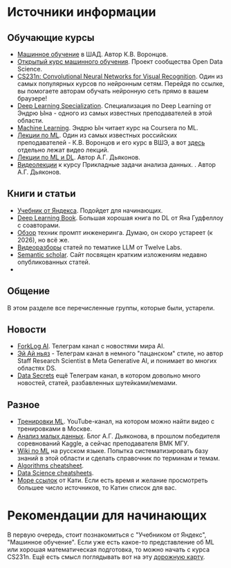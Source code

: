 # Источники информации

## Обучающие курсы

* [Машинное обучение](https://youtu.be/SZkrxWhI5qM?list=PLJOzdkh8T5krxc4HsHbB8g8f0hu7973fK) в ШАД. Автор К.В. Воронцов.
* [Открытый курс машинного обучения](https://habrahabr.ru/company/ods/blog/322626/). Проект сообщества Open Data Science.
* [CS231n: Convolutional Neural Networks for Visual Recognition](http://cs231n.stanford.edu/). Один из самых популярных курсов по нейронным сетям. Перейдя по ссылке, вы помогаете авторам обучать нейронную сеть прямо в вашем браузере!
* [Deep Learning Specialization](https://www.coursera.org/specializations/deep-learning). Специализация по Deep Learning от Эндрю Ына - одного из самых известных преподавателей в этой области.
* [Machine Learning](https://ru.coursera.org/learn/machine-learning). Эндрю Ын читает курс на Coursera по ML.
* [Лекции по ML](http://www.machinelearning.ru/wiki/index.php?title=%D0%9C%D0%B0%D1%88%D0%B8%D0%BD%D0%BD%D0%BE%D0%B5_%D0%BE%D0%B1%D1%83%D1%87%D0%B5%D0%BD%D0%B8%D0%B5_%28%D0%BA%D1%83%D1%80%D1%81_%D0%BB%D0%B5%D0%BA%D1%86%D0%B8%D0%B9%2C_%D0%9A.%D0%92.%D0%92%D0%BE%D1%80%D0%BE%D0%BD%D1%86%D0%BE%D0%B2%29). Один из самых известных российских преподавателей - К.В. Воронцов и его курс в ВШЭ, а вот [здесь](https://yadi.sk/d/V9p7E6uAFjHcD) отдельно лежат видео лекций.
* [Лекции по ML и DL](https://alexanderdyakonov.wordpress.com/courses/). Автор А.Г. Дьяконов.
* [Видеолекции](https://youtu.be/FNDQYM0hjh0) к курсу Прикладные задачи анализа данных. . Автор А.Г. Дьяконов.

## Книги и статьи
* [Учебник от Яндекса](https://ml-handbook.ru/). Подойдет для начинающих.
* [Deep Learning Book](https://www.deeplearningbook.org/). Большая хорошая книга по DL от Яна Гудфеллоу с соавторами.
* [Обзор](https://arxiv.org/pdf/2406.06608) техник промпт инженеринга. Думаю, он скоро устареет (к 2026), но всё же.
* [Видеоразборы](https://youtu.be/59p997Ovj5w?list=PLvqwYT_ECloZPB2BsBerHXxMpLGr2xuw9) статей по тематике LLM от Twelve Labs.
* [Semantic scholar](https://www.semanticscholar.org/). Сайт посвящен кратким изложениям недавно опубликованных статей.
* 
## Общение
В этом разделе все перечисленные группы, которые были, устарели.

## Новости
* [ForkLog AI](https://t.me/forklogAI). Телеграм канал с новостями мира AI.
* [Эй Ай ньяз](https://t.me/ai_newz) - Телеграм канал в немного "пацанском" стиле, но автор Staff Research Scientist в Meta Generative AI, и понимает во многих областях DS.
* [Data Secrets](https://t.me/data_secrets) ещё Телеграм канал, в котором довольно много новостей, статей, разбавленных шутейками/мемами.

## Разное
* [Тренировки ML](https://www.youtube.com/channel/UCeq6ZIlvC9SVsfhfKnSvM9w). YouTube-канал, на котором можно найти видео с тренировками в Москве.
* [Анализ малых данных](https://alexanderdyakonov.wordpress.com/). Блог А.Г. Дьяконова, в прошлом победителя соревнований Kaggle, а сейчас преподавателя ВМК МГУ.
* [Wiki по ML](http://www.machinelearning.ru/) на русском языке. Попытка систематизировать базу знаний в этой области и сделать справочник по терминам и темам.
* [Algorithms cheatsheet](http://scikit-learn.org/stable/tutorial/machine_learning_map/).
* [Data Science cheatsheets](https://startupsventurecapital.com/essential-cheat-sheets-for-machine-learning-and-deep-learning-researchers-efb6a8ebd2e5).
* [Море ссылок](https://github.com/demidovakatya/vvedenie-mashinnoe-obuchenie) от Кати. Если есть время и желание просмотреть большее число источников, то Катин список для вас.

# Рекомендации для начинающих

В первую очередь, стоит познакомиться с "Учебником от Яндекс", "Машинное обучение". Если уже есть какое-то представление об ML или хорошая математическая подготовка, то можно начать с курса CS231n. Ещё есть смысл поглядывать вот на эту [дорожную карту](http://nirvacana.com/thoughts/wp-content/uploads/2018/01/RoadToDataScientist1.png).




